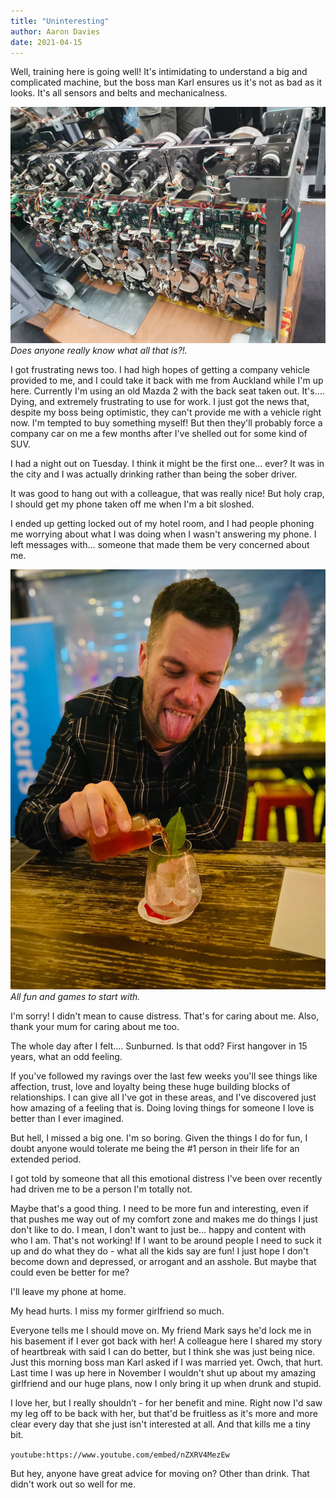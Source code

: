 ```yaml
---
title: "Uninteresting"
author: Aaron Davies
date: 2021-04-15
---
```


Well, training here is going well! It's intimidating to understand a big and complicated machine, but the boss man Karl ensures us it's not as bad as it looks. It's all sensors and belts and mechanicalness.

[![Gin.](/media/images/blog/belts.jpg)](/media/images/blog/belts.jpg)
_Does anyone really know what all that is?!._

I got frustrating news too. I had high hopes of getting a company vehicle provided to me, and I could take it back with me from Auckland while I'm up here. Currently I'm using an old Mazda 2 with the back seat taken out. It's…. Dying, and extremely frustrating to use for work. I just got the news that, despite my boss being optimistic, they can't provide me with a vehicle right now. I'm tempted to buy something myself! But then they'll probably force a company car on me a few months after I've shelled out for some kind of SUV. 

I had a night out on Tuesday. I think it might be the first one… ever? It was in the city and I was actually drinking rather than being the sober driver.

It was good to hang out with a colleague, that was really nice! But holy crap, I should get my phone taken off me when I'm a bit sloshed.

I ended up getting locked out of my hotel room, and I had people phoning me worrying about what I was doing when I wasn't answering my phone. I left messages with… someone that made them be very concerned about me.

[![Gin.](/media/images/blog/drink.jpg)](/media/images/blog/drink.jpg)
_All fun and games to start with._

I'm sorry! I didn't mean to cause distress. That's for caring about me. Also, thank your mum for caring about me too.

The whole day after I felt…. Sunburned. Is that odd? First hangover in 15 years, what an odd feeling.

If you've followed my ravings over the last few weeks you'll see things like affection, trust, love and loyalty being these huge building blocks of relationships. I can give all I've got in these areas, and I've discovered just how amazing of a feeling that is. Doing loving things for someone I love is better than I ever imagined.

But hell, I missed a big one. I'm so boring. Given the things I do for fun, I doubt anyone would tolerate me being the #1 person in their life for an extended period.  
 
I got told by someone that all this emotional distress I've been over recently had driven me to be a person I'm totally not.

Maybe that's a good thing. I need to be more fun and interesting, even if that pushes me way out of my comfort zone and makes me do things I just don't like to do. I mean, I don't want to just be… happy and content with who I am. That's not working! If I want to be around people I need to suck it up and do what they do - what all the kids say are fun! I just hope I don't become down and depressed, or arrogant and an asshole. But maybe that could even be better for me?

I'll leave my phone at home.

My head hurts. I miss my former girlfriend so much.

Everyone tells me I should move on. My friend Mark says he'd lock me in his basement if I ever got back with her! A colleague here I shared my story of heartbreak with said I can do better, but I think she was just being nice. Just this morning boss man Karl asked if I was married yet. Owch, that hurt. Last time I was up here in November I wouldn't shut up about my amazing girlfriend and our huge plans, now I only bring it up when drunk and stupid.

I love her, but I really shouldn’t - for her benefit and mine. Right now I'd saw my leg off to be back with her, but that'd be fruitless as it's more and more clear every day that she just isn't interested at all. And that kills me a tiny bit.

`youtube:https://www.youtube.com/embed/nZXRV4MezEw`

But hey, anyone have great advice for moving on? Other than drink. That didn't work out so well for me.
